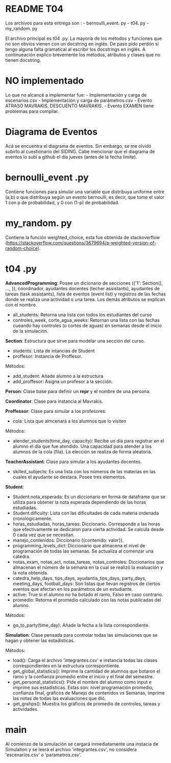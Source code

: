 # README T04

Los archivos para esta entrega son :
    - bernoulli_event. py
    - t04. py
    - my_random. py

El archivo principal es t04 .py. La mayoría de los métodos y funciones que no son obvios vienen con un docstring en inglés. De paso pido perdón si tengo alguna falta gramatical al escribir los docstrings en inglés. A continueación explico brevemente los métodos, atributos y clases que no tienen docstring.

# NO implementado
Lo que no alcancé a implementar fue:
    - Implementación y carga de escenarios.csv
    - Implementación y carga de parámetros.csv
    - Evento ATRASO MAVRAKIS, DESCUENTO MAVRAKIS.
    - Evento EXAMEN tiene problemas para compilar.

# Diagrama de Eventos
Acá se encuentra el diagrama de eventos. Sin embargo, se me olvidó subirlo al cuestionario del SIDING. Cabe mencionar que el diagrama de eventos lo subí a github el día jueves (antes de la fecha límite).

# bernoulli_event .py
Contiene funciones para simular una variable que distribuya uniforme entre (a,b) o que distribuya según un evento bernoulli, es decir, que tome el valor 1 con p de probabilidad, y 0 con (1-p) de probabilidad.

# my_random. py
Contiene la función weighted_choice, esta fue obtenida de stackoverflow (https://stackoverflow.com/questions/3679694/a-weighted-version-of-random-choice). 

# t04 .py
__AdvancedProgramming__:
Posee un dicionario de secciones ({'1': Section(), ..., }), coordinador, ayudantes docentes (techer assistants), ayudantes de tareas (task assistants), lista de eventos (event list) y registros de las fechas donde se realiza una actividad o una tarea. Los demás atributos se explican con el nombre.

- all_students: Retorna una lista con todos los estudiantes del curso
- controles_week, corte_agua_weeks: Retornan una lista con las fechas cueando hay controles (o cortes de aguas) en semanas desde el inicio de la simulación.


__Section__:
Estructura que sirve para modelar una sección del curso.

- students: Lista de intancias de Student
- proffesor: Instancia de Proffesor.

Métodos:
- add_student: Añade alumno a la estructura
- add_proffesor: Asigna un profesor a la sección.

__Person__:
Clase base para definir un __repr__ y el nombre de una persona.

__Coordinator__:
Clase para instancia al Mavrakis.

__Proffessor__:
Clase para simular a los profesores.
- cola: Lista que almcenará a los alumnos que lo visiten

Métodos:
- atender_students(time_day, capacity): Recibe un dia para registrar en el alumno el día que fue atendido. Una capacidad para atender a los alumnos de la cola (fila). La elección se realiza de forma aleatoria.

__TeacherAssistant__:
Clase para simular a los ayudantes docentes.
- skilled_subjects: Es una lista con los números de las materias en las cuales el ayudante se destaca. Posee tres elementos.


__Student__:
- Student.nota_esperada: Es un diccionario en forma de dataframe que se utiliza para obtener la nota esperada dependiendo de las horas estudiadas.
- Student.dificulty: Lista con las dificultades de cada materia ordenada cronológicamente.
- horas_estudiadas, horas_tareas: Diccionario. Corresponde a las horas que efectivamente se dedicaron para cierta actividad. Se calcula desde 0 cada vez que se necesitan.
- manejo_contenidos: Diccionario ({contenido: valor}). 
- programming_levels_dict: Diccionario que almacena el nivel de programación de todas las semanas. Se actualiza al comenzar una cátedra.
- notas_exam, notas_act, notas_tareas, notas_controles: Diccionarios que almacenan el número de la semana en la cual se realizó la evaluación y la nota obtenida.
- catedra_help_days, tips_days, ayudantia_tips_days, party_days, meeting_days, football_days: Son listas que llevan registros de ciertos eventos que afectan en los parámetros de un estudiante.
- active: True si el alumno no ha botado el ramo, Falso en caso contrario.
- promedio: Retorna el promedio calculado con las notas publicadas del alumno.

Métodos:
- go_to_party(time_day): Añade la fecha a la lista correspondiente.


__Simulation__:
Clase pensada para controlar todas las simulaciones que se hagan y obtener las estadísticas.

Métodos:
- load(): Carga el archivo 'integrantes.csv' e instancia todas las clases correspondientes en la estructura correspontiente.
- get_global_statistics(): Imprime la cantidad de alumnos que botaron el ramo y la confianza promedio entre el inicio y el final del semestre.
- get_personal_statistics(): Pide el nombre del alumno como input e imprime sus estadisticas. Estas son: nivel programación promedio, confianza final, gráficos de Manejo de contenidos vs Semanas, imprime las notas de todas las evaluaciones que dió.
- get_grahps(): Muestra los gráficos de promedio de controles, tareas y actividades.


# main
Al comienzo de la simulación se cargará inmediatamente una instacia de Simulation y se leerá el archivo 'integrantes.csv', no considera 'escenarios.csv' o 'parametros.csv'.
